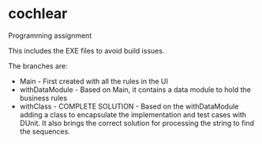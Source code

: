 # cochlear
Programming assignment

This includes the EXE files to avoid build issues.

The branches are:
* Main - First created with all the rules in the UI
* withDataModule - Based on Main, it contains a data module to hold the business rules
* withClass - COMPLETE SOLUTION - Based on the withDataModule adding a class to encapsulate the implementation and test cases with DUnit. It also brings the correct solution for processing the string to find the sequences.

